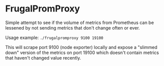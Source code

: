 # FrugalPromProxy

Simple attempt to see if the volume of metrics from Prometheus can be lessened by not sending metrics that don't change often or ever.

Usage example:
`./frugalpromproxy 9100 19100`

This will scrape port 9100 (node exporter) locally and expose a "slimmed down" version of the metrics on port 19100 which doesn't contain metrics that haven't changed value recently.
